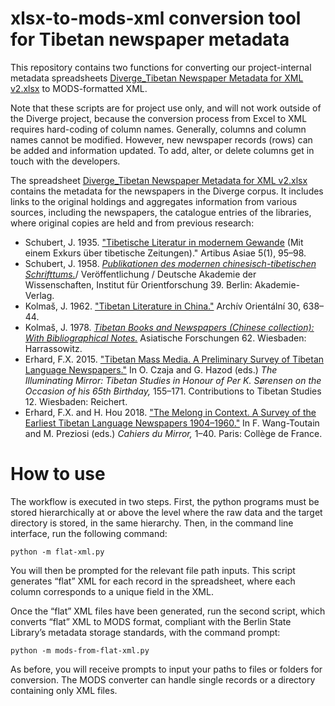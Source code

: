 # xlsx-to-mods-xml conversion tool for Tibetan newspaper metadata 
This repository contains two functions for converting our project-internal metadata spreadsheets [Diverge_Tibetan Newspaper Metadata for XML v2.xlsx](https://github.com/Divergent-Discourses/xml-processing/blob/91c1011ad867a31e79be4a91fbfab6fac2a32ed2/Diverge_Newspaper%20Metadata%20for%20XML%20v2.xlsx) to MODS-formatted XML. 

Note that these scripts are for project use only, and will not work outside of the Diverge project, because the conversion process from Excel to XML requires hard-coding of column names. Generally, columns and column names cannot be modified. However, new newspaper records (rows) can be added and information updated. To add, alter, or delete columns get in touch with the developers.

The spreadsheet [Diverge_Tibetan Newspaper Metadata for XML v2.xlsx](https://github.com/Divergent-Discourses/xml-processing/blob/91c1011ad867a31e79be4a91fbfab6fac2a32ed2/Diverge_Newspaper%20Metadata%20for%20XML%20v2.xlsx) contains the metadata for the newspapers in the Diverge corpus. It includes links to the original holdings and aggregates information from various sources, including the newspapers, the catalogue entries of the libraries, where original copies are held and from previous research:
- Schubert, J. 1935. ["Tibetische Literatur in modernem Gewande](https://www.jstor.org/stable/3250338) (Mit einem Exkurs über tibetische Zeitungen)." Artibus Asiae 5(1), 95–98.
- Schubert, J. 1958. [*Publikationen des modernen chinesisch-tibetischen Schrifttums.*](https://www.degruyter.com/document/doi/10.1515/9783112539729/html)/ Veröffentlichung / Deutsche Akademie der Wissenschaften, Institut für Orientforschung 39. Berlin: Akademie-Verlag.
- Kolmaš, J. 1962. ["Tibetan Literature in China."](https://ceskadigitalniknihovna.cz/uuid/uuid:83d6711e-3e45-11e1-bdd3-005056a60003) Archív Orientální 30, 638–44.
- Kolmaš, J. 1978. [*Tibetan Books and Newspapers (Chinese collection): With Bibliographical Notes.*](https://pahar.in/pahar/Books%20and%20Articles/Tibet%20and%20China/1978%20Tibetan%20Books%20and%20Newspapers%20(Chinese%20Collection%20)%20with%20bibliographical%20notes%20by%20Kolmas%20s.pdf) Asiatische Forschungen 62. Wiesbaden: Harrassowitz.
- Erhard, F.X. 2015. ["Tibetan Mass Media. A Preliminary Survey of Tibetan Language Newspapers."](https://www.academia.edu/20285155/Tibetan_Mass_Media_A_Preliminary_Survey_of_Tibetan_Language_Newspapers) In O. Czaja and G. Hazod (eds.) *The Illuminating Mirror: Tibetan Studies in Honour of Per K. Sørensen on the Occasion of his 65th Birthday,* 155–171. Contributions to Tibetan Studies 12. Wiesbaden: Reichert.
- Erhard, F.X. and H. Hou 2018. ["The Melong in Context. A Survey of the Earliest Tibetan Language Newspapers 1904–1960."](https://www.academia.edu/38535397/The_Melong_in_Context_A_Survey_ofthe_Earliest_Tibetan_Language_Newspapers_1904_1960) In F. Wang-Toutain and M. Preziosi (eds.) *Cahiers du Mirror,* 1–40. Paris: Collège de France.

# How to use
The workflow is executed in two steps. First, the python programs must be stored hierarchically at or above the level where the raw data and the target directory is stored, in the same hierarchy. Then, in the command line interface, run the following command:

``` python -m flat-xml.py ```

You will then be prompted for the relevant file path inputs. This script generates “flat” XML for each record in the spreadsheet, where each column corresponds to a unique field in the XML.

Once the “flat” XML files have been generated, run the second script, which converts “flat” XML to MODS format, compliant with the Berlin State Library’s metadata storage standards, with the command prompt:

``` python -m mods-from-flat-xml.py ```

As before, you will receive prompts to input your paths to files or folders for conversion. The MODS converter can handle single records or a directory containing only XML files. 

